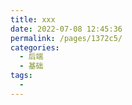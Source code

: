 ```yaml
---
title: xxx
date: 2022-07-08 12:45:36
permalink: /pages/1372c5/
categories:
  - 后端
  - 基础
tags:
  - 
---
```

